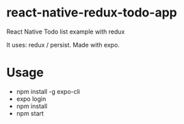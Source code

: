 # react-native-redux-todo-app
React Native Todo list example with redux

It uses: redux / persist. Made with expo.




# Usage

- npm install -g expo-cli
- expo login
- npm install
- npm start